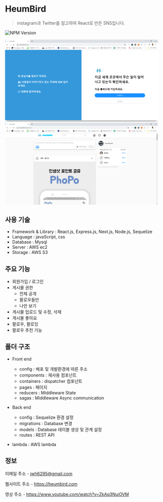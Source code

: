 # HeumBird

> instagram과 Twitter를 참고하여 React로 만든 SNS입니다.

![NPM Version][npm-image]

<img src="front/public/auth.png" title="auth-page" />
<img src="front/public/main.png" title="main-page" />

## 사용 기술

- Framework & Library : React.js, Express.js, Next.js, Node.js, Sequelize
- Language : javaScript, css
- Database : Mysql
- Server : AWS ec2
- Storage : AWS S3

## 주요 기능

- 회원가입 / 로그인
- 게시물 권한
  - 전체 공개
  - 팔로우들만
  - 나만 보기
- 게시물 업로드 및 수정, 삭제
- 게시물 좋아요
- 팔로우, 팔로잉
- 팔로우 추천 기능

## 폴더 구조

- Front end

  - config : 배포 및 개발환경에 따른 주소
  - components : 재사용 컴포넌트
  - containers : dispatcher 컴포넌트
  - pages : 페이지
  - reducers : Middleware State
  - sagas : Middleware Async communication

- Back end

  - config : Sequelize 환경 설정
  - migrations : Database 변경
  - models : Database 테이블 생성 및 관계 설정
  - routes : REST API

- lambda : AWS lambda

## 정보

이메일 주소 - jwh6295@gmail.com

웹사이트 주소 - https://heumbird.com

영상 주소 - https://www.youtube.com/watch?v=ZkAq3NuiOVM

<!-- Markdown link & img dfn's -->

[npm-image]: https://img.shields.io/badge/npm-6.13.4-blue

